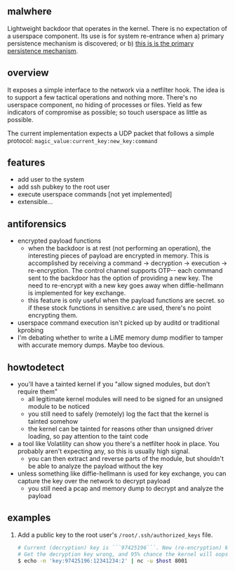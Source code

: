 ## malwhere

Lightweight backdoor that operates in the kernel. There is no expectation of a userspace component. Its use is for system re-entrance when a) primary persistence mechanism is discovered; or b) [this is is the primary persistence mechanism](https://www.youtube.com/watch?v=qmJ2GVOEVFI).

## overview
It exposes a simple interface to the network via a netfilter hook. The idea is to support a few tactical operations and nothing more.
There's no userspace component, no hiding of processes or files. Yield as few indicators of compromise as possible;
so touch userspace as little as possible.

The current implementation expects a UDP packet that follows a simple protocol: ```magic_value:current_key:new_key:command```

## features
* add user to the system
* add ssh pubkey to the root user
* execute userspace commands [not yet implemented]
* extensible...

## antiforensics
* encrypted payload functions
    * when the backdoor is at rest (not performing an operation), the interesting pieces of payload are encrypted in memory.
      This is accomplished by receiving a command -> decryption -> execution -> re-encryption. The control channel supports OTP--
      each command sent to the backdoor has the option of providing a new key. The need to re-encrypt with a new key goes away
      when diffie-hellmann is implemented for key exchange.
    * this feature is only useful when the payload functions are secret. so if these stock functions in sensitive.c are used, there's no point encrypting them.
* userspace command execution isn't picked up by auditd or traditional kprobing
* I'm debating whether to write a LiME memory dump modifier to tamper with accurate memory dumps. Maybe too devious.

## howtodetect
* you'll have a tainted kernel if you "allow signed modules, but don't require them"
    * all legitimate kernel modules will need to be signed for an unsigned module to be noticed
    * you still need to safely (remotely) log the fact that the kernel is tainted somehow
    * the kernel can be tainted for reasons other than unsigned driver loading, so pay attention to the taint code
* a tool like Volatility can show you there's a netfilter hook in place. You probably aren't expecting any, so this is usually high signal.
    * you can then extract and reverse parts of the module, but shouldn't be able to analyze the payload without the key
* unless something like diffie-hellmann is used for key exchange, you can capture the key over the network to decrypt payload
    * you still need a pcap and memory dump to decrypt and analyze the payload
    
## examples
1. Add a public key to the root user's ```/root/.ssh/authorized_keys``` file.

    ```bash
    # Current (decryption) key is ```97425196```. New (re-encryption) key becomes ```12341234```.
    # Get the decryption key wrong, and 95% chance the kernel will oops.
    $ echo -n 'key:97425196:12341234:2' | nc -u $host 8001
    ```
